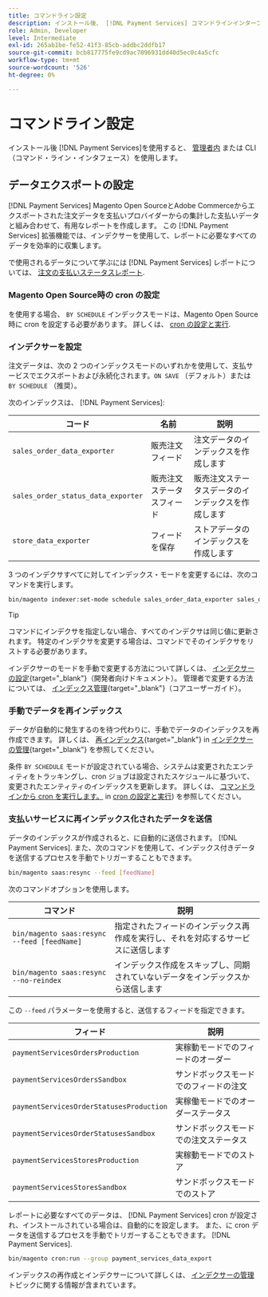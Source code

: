 ```yaml
---
title: コマンドライン設定
description: インストール後、 [!DNL Payment Services] コマンドラインインターフェイス (CLI) を使用する。
role: Admin, Developer
level: Intermediate
exl-id: 265ab1be-fe52-41f3-85cb-addbc2ddfb17
source-git-commit: bcb817775fe9cd9ac7096931dd40d5ec0c4a5cfc
workflow-type: tm+mt
source-wordcount: '526'
ht-degree: 0%

---
```


# コマンドライン設定

インストール後 [!DNL Payment Services]を使用すると、 [管理者内](configure-admin.md) または CLI（コマンド・ライン・インタフェース）を使用します。

## データエクスポートの設定

[!DNL Payment Services] Magento Open SourceとAdobe Commerceからエクスポートされた注文データを支払いプロバイダーからの集計した支払いデータと組み合わせて、有用なレポートを作成します。 この [!DNL Payment Services] 拡張機能では、インデクサーを使用して、レポートに必要なすべてのデータを効率的に収集します。

で使用されるデータについて学ぶには [!DNL Payment Services] レポートについては、 [注文の支払いステータスレポート](order-payment-status.md#data-used-in-the-report).

### Magento Open Source時の cron の設定

を使用する場合、 `BY SCHEDULE` インデックスモードは、Magento Open Source時に cron を設定する必要があります。 詳しくは、 [cron の設定と実行](https://devdocs.magento.com/guides/v2.4/config-guide/cli/config-cli-subcommands-cron.html).

### インデクサーを設定

注文データは、次の 2 つのインデックスモードのいずれかを使用して、支払サービスでエクスポートおよび永続化されます。`ON SAVE` （デフォルト）または `BY SCHEDULE` （推奨）。

次のインデックスは、 [!DNL Payment Services]:

| コード | 名前 | 説明 |
|    ---    |  ---  |  ---  |
| `sales_order_data_exporter` | 販売注文フィード | 注文データのインデックスを作成します |
| `sales_order_status_data_exporter` | 販売注文ステータスフィード | 販売注文ステータスデータのインデックスを作成します |
| `store_data_exporter` | フィードを保存 | ストアデータのインデックスを作成します |

3 つのインデクサすべてに対してインデックス・モードを変更するには、次のコマンドを実行します。

```bash
bin/magento indexer:set-mode schedule sales_order_data_exporter sales_order_status_data_exporter store_data_exporter
```

>[!TIP]
>
>コマンドにインデクサを指定しない場合、すべてのインデクサは同じ値に更新されます。 特定のインデクサを変更する場合は、コマンドでそのインデクサをリストする必要があります。

インデクサーのモードを手動で変更する方法について詳しくは、 [インデクサーの設定](https://devdocs.magento.com/guides/v2.4/config-guide/cli/config-cli-subcommands-index.html#configure-indexers){target=&quot;_blank&quot;}（開発者向けドキュメント）。 管理者で変更する方法については、 [インデックス管理](https://docs.magento.com/user-guide/system/index-management.html#change-the-index-mode){target=&quot;_blank&quot;}（コアユーザーガイド）。

### 手動でデータを再インデックス

データが自動的に発生するのを待つ代わりに、手動でデータのインデックスを再作成できます。 詳しくは、 [再インデックス](https://devdocs.magento.com/guides/v2.4/config-guide/cli/config-cli-subcommands-index.html#reindex){target=&quot;_blank&quot;} in [インデクサーの管理](https://devdocs.magento.com/guides/v2.4/config-guide/cli/config-cli-subcommands-index.html){target=&quot;_blank&quot;} を参照してください。

条件 `BY SCHEDULE` モードが設定されている場合、システムは変更されたエンティティをトラッキングし、cron ジョブは設定されたスケジュールに基づいて、変更されたエンティティのインデックスを更新します。 詳しくは、 [コマンドラインから cron を実行します。](https://devdocs.magento.com/guides/v2.4/config-guide/cli/config-cli-subcommands-cron.html#config-cli-cron-group-run) in [cron の設定と実行](https://devdocs.magento.com/guides/v2.4/config-guide/cli/config-cli-subcommands-cron.html)) を参照してください。

### 支払いサービスに再インデックス化されたデータを送信

データのインデックスが作成されると、に自動的に送信されます。 [!DNL Payment Services]. また、次のコマンドを使用して、インデックス付きデータを送信するプロセスを手動でトリガーすることもできます。

```bash
bin/magento saas:resync --feed [feedName]
```

次のコマンドオプションを使用します。

| コマンド | 説明 |
|  ---  |  ---  |
| `bin/magento saas:resync --feed [feedName]` | 指定されたフィードのインデックス再作成を実行し、それを対応するサービスに送信します |
| `bin/magento saas:resync --no-reindex` | インデックス作成をスキップし、同期されていないデータをインデックスから送信します |

この `--feed` パラメーターを使用すると、送信するフィードを指定できます。

| フィード | 説明 |
|  ---  |  ---  |
| `paymentServicesOrdersProduction` | 実稼動モードでのフィードのオーダー |
| `paymentServicesOrdersSandbox` | サンドボックスモードでのフィードの注文 |
| `paymentServicesOrderStatusesProduction` | 実稼働モードでのオーダーステータス |
| `paymentServicesOrderStatusesSandbox` | サンドボックスモードでの注文ステータス |
| `paymentServicesStoresProduction` | 実稼動モードでのストア |
| `paymentServicesStoresSandbox` | サンドボックスモードでのストア |

レポートに必要なすべてのデータは、 [!DNL Payment Services] cron が設定され、インストールされている場合は、自動的にを設定します。 また、に cron データを送信するプロセスを手動でトリガーすることもできます。 [!DNL Payment Services].

```bash
bin/magento cron:run --group payment_services_data_export
```

インデックスの再作成とインデクサーについて詳しくは、 [インデクサーの管理](https://devdocs.magento.com/guides/v2.4/config-guide/cli/config-cli-subcommands-index.html) トピックに関する情報が含まれています。

